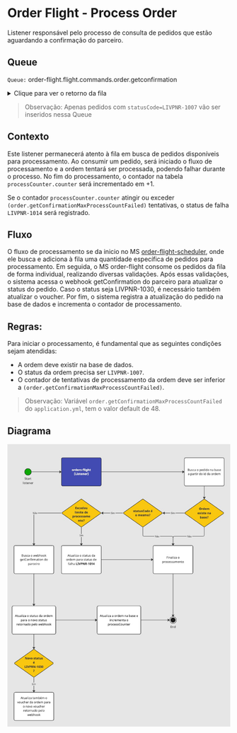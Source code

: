 # Order Flight - Process Order

Listener responsável pelo processo de consulta de pedidos que estão aguardando a confirmação do parceiro.

## Queue

`Queue:` order-flight.flight.commands.order.getconfirmation

<details>
	<summary>Clique para ver o retorno da fila</summary>
	<pre>
		{
			"id": "lf1213",
			"commerceOrderId": "o12313"
		}
   </pre>
</details>

> Observação: Apenas pedidos com `statusCode=LIVPNR-1007` vão ser inseridos
> nessa Queue

## Contexto

Este listener permanecerá atento à fila em busca de pedidos disponíveis para processamento. Ao consumir um pedido, será iniciado o fluxo de processamento e a ordem tentará ser processada, podendo falhar durante o processo. No fim do processamento, o contador na tabela `processCounter.counter` será incrementado em +1.

Se o contador `processCounter.counter` atingir ou exceder `(order.getConfirmationMaxProcessCountFailed)` tentativas, o status de falha `LIVPNR-1014` será registrado.

## Fluxo

O fluxo de processamento se da inicio no MS [order-flight-scheduler](https://stash.livelo.intranet/projects/LIVTRAVEL/repos/order-flight-scheduler/browse), onde ele busca e adiciona à fila uma quantidade específica de pedidos para processamento. Em seguida, o MS order-flight consome os pedidos da fila de forma individual, realizando diversas validações. Após essas validações, o sistema acessa o webhook getConfirmation do parceiro para atualizar o status do pedido. Caso o status seja LIVPNR-1030, é necessário também atualizar o voucher. Por fim, o sistema registra a atualização do pedido na base de dados e incrementa o contador de processamento.

## Regras:

Para iniciar o processamento, é fundamental que as seguintes condições sejam atendidas:

- A ordem deve existir na base de dados.
- O status da ordem precisa ser `LIVPNR-1007`.
- O contador de tentativas de processamento da ordem deve ser inferior a `(order.getConfirmationMaxProcessCountFailed)`.

> Observação: Variável `order.getConfirmationMaxProcessCountFailed` do `application.yml`, tem o valor default de 48.

## Diagrama

![Diagrama de fluxo.](images/listener-getConfirmation-diagram.png)